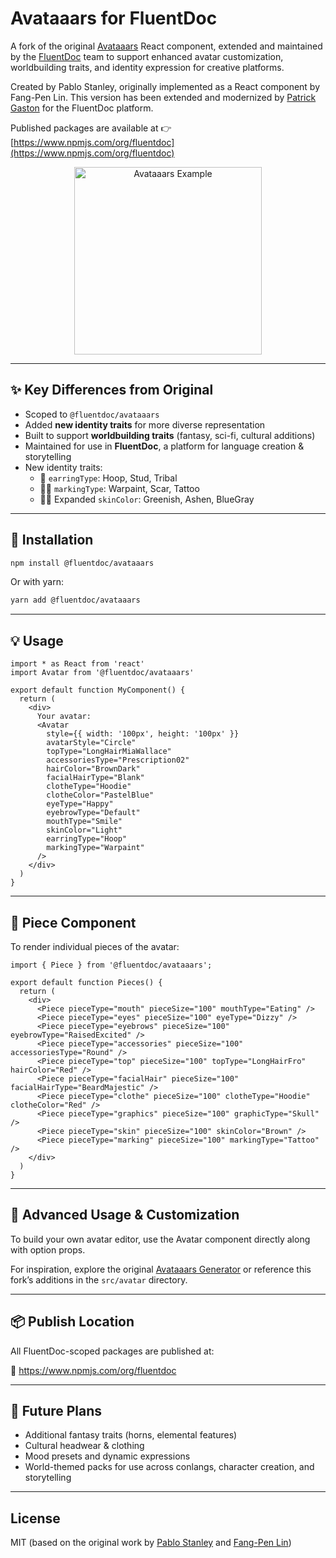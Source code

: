 
# Avataaars for FluentDoc

A fork of the original [Avataaars](https://avataaars.com/) React component, extended and maintained by the [FluentDoc](https://fluentdoc.com) team to support enhanced avatar customization, worldbuilding traits, and identity expression for creative platforms.

Created by Pablo Stanley, originally implemented as a React component by Fang-Pen Lin. This version has been extended and modernized by [Patrick Gaston](https://github.com/patrickgaston-fd) for the FluentDoc platform.

Published packages are available at 👉 [https://www.npmjs.com/org/fluentdoc](https://www.npmjs.com/org/fluentdoc)

<p align="center"><img src="avataaars-example.png" alt="Avataaars Example" width="300" /></p>

---

## ✨ Key Differences from Original

- Scoped to `@fluentdoc/avataaars`
- Added **new identity traits** for more diverse representation
- Built to support **worldbuilding traits** (fantasy, sci-fi, cultural additions)
- Maintained for use in **FluentDoc**, a platform for language creation & storytelling
- New identity traits:
    - 🧝 `earringType`: Hoop, Stud, Tribal
    - 🧑‍🎨 `markingType`: Warpaint, Scar, Tattoo
    - 🧑🏽 Expanded `skinColor`: Greenish, Ashen, BlueGray

---

## 🚀 Installation

```bash
npm install @fluentdoc/avataaars
```

Or with yarn:

```bash
yarn add @fluentdoc/avataaars
```

---

## 💡 Usage

```tsx
import * as React from 'react'
import Avatar from '@fluentdoc/avataaars'

export default function MyComponent() {
  return (
    <div>
      Your avatar:
      <Avatar
        style={{ width: '100px', height: '100px' }}
        avatarStyle="Circle"
        topType="LongHairMiaWallace"
        accessoriesType="Prescription02"
        hairColor="BrownDark"
        facialHairType="Blank"
        clotheType="Hoodie"
        clotheColor="PastelBlue"
        eyeType="Happy"
        eyebrowType="Default"
        mouthType="Smile"
        skinColor="Light"
        earringType="Hoop"
        markingType="Warpaint"
      />
    </div>
  )
}
```

---

## 🧩 Piece Component

To render individual pieces of the avatar:

```tsx
import { Piece } from '@fluentdoc/avataaars';

export default function Pieces() {
  return (
    <div>
      <Piece pieceType="mouth" pieceSize="100" mouthType="Eating" />
      <Piece pieceType="eyes" pieceSize="100" eyeType="Dizzy" />
      <Piece pieceType="eyebrows" pieceSize="100" eyebrowType="RaisedExcited" />
      <Piece pieceType="accessories" pieceSize="100" accessoriesType="Round" />
      <Piece pieceType="top" pieceSize="100" topType="LongHairFro" hairColor="Red" />
      <Piece pieceType="facialHair" pieceSize="100" facialHairType="BeardMajestic" />
      <Piece pieceType="clothe" pieceSize="100" clotheType="Hoodie" clotheColor="Red" />
      <Piece pieceType="graphics" pieceSize="100" graphicType="Skull" />
      <Piece pieceType="skin" pieceSize="100" skinColor="Brown" />
      <Piece pieceType="marking" pieceSize="100" markingType="Tattoo" />
    </div>
  )
}
```

---

## 🔧 Advanced Usage & Customization

To build your own avatar editor, use the Avatar component directly along with option props.

For inspiration, explore the original [Avataaars Generator](https://getavataaars.com/) or reference this fork’s additions in the `src/avatar` directory.

---

## 📦 Publish Location

All FluentDoc-scoped packages are published at:

🔗 https://www.npmjs.com/org/fluentdoc

---

## 🧙 Future Plans

- Additional fantasy traits (horns, elemental features)
- Cultural headwear & clothing
- Mood presets and dynamic expressions
- World-themed packs for use across conlangs, character creation, and storytelling

---

## License

MIT (based on the original work by [Pablo Stanley](https://twitter.com/pablostanley) and [Fang-Pen Lin](https://twitter.com/fangpenlin))
